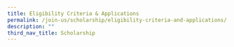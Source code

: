 ```yaml
---
title: Eligibility Criteria & Applications
permalink: /join-us/scholarship/eligibility-criteria-and-applications/
description: ""
third_nav_title: Scholarship
---
```

